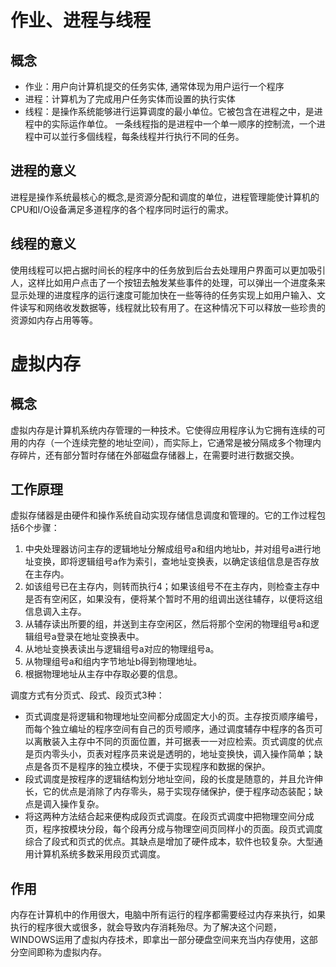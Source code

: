 # 作业、进程与线程

## 概念

- 作业：用户向计算机提交的任务实体, 通常体现为用户运行一个程序
- 进程：计算机为了完成用户任务实体而设置的执行实体
- 线程：是操作系统能够进行运算调度的最小单位。它被包含在进程之中，是进程中的实际运作单位。 一条线程指的是进程中一个单一顺序的控制流，一个进程中可以並行多個线程，每条线程并行执行不同的任务。

## 进程的意义

进程是操作系统最核心的概念,是资源分配和调度的单位，进程管理能使计算机的CPU和I/O设备满足多道程序的各个程序同时运行的需求。

## 线程的意义

使用线程可以把占据时间长的程序中的任务放到后台去处理用户界面可以更加吸引人，这样比如用户点击了一个按钮去触发某些事件的处理，可以弹出一个进度条来显示处理的进度程序的运行速度可能加快在一些等待的任务实现上如用户输入、文件读写和网络收发数据等，线程就比较有用了。在这种情况下可以释放一些珍贵的资源如内存占用等等。

# 虚拟内存

## 概念

虚拟内存是计算机系统内存管理的一种技术。它使得应用程序认为它拥有连续的可用的内存（一个连续完整的地址空间），而实际上，它通常是被分隔成多个物理内存碎片，还有部分暂时存储在外部磁盘存储器上，在需要时进行数据交换。

## 工作原理

虚拟存储器是由硬件和操作系统自动实现存储信息调度和管理的。它的工作过程包括6个步骤：

1. 中央处理器访问主存的逻辑地址分解成组号a和组内地址b，并对组号a进行地址变换，即将逻辑组号a作为索引，查地址变换表，以确定该组信息是否存放在主存内。
2. 如该组号已在主存内，则转而执行4；如果该组号不在主存内，则检查主存中是否有空闲区，如果没有，便将某个暂时不用的组调出送往辅存，以便将这组信息调入主存。
3. 从辅存读出所要的组，并送到主存空闲区，然后将那个空闲的物理组号a和逻辑组号a登录在地址变换表中。
4. 从地址变换表读出与逻辑组号a对应的物理组号a。
5. 从物理组号a和组内字节地址b得到物理地址。
6. 根据物理地址从主存中存取必要的信息。

调度方式有分页式、段式、段页式3种：

- 页式调度是将逻辑和物理地址空间都分成固定大小的页。主存按页顺序编号，而每个独立编址的程序空间有自己的页号顺序，通过调度辅存中程序的各页可以离散装入主存中不同的页面位置，并可据表一一对应检索。页式调度的优点是页内零头小，页表对程序员来说是透明的，地址变换快，调入操作简单；缺点是各页不是程序的独立模块，不便于实现程序和数据的保护。
- 段式调度是按程序的逻辑结构划分地址空间，段的长度是随意的，并且允许伸长，它的优点是消除了内存零头，易于实现存储保护，便于程序动态装配；缺点是调入操作复杂。
- 将这两种方法结合起来便构成段页式调度。在段页式调度中把物理空间分成页，程序按模块分段，每个段再分成与物理空间页同样小的页面。段页式调度综合了段式和页式的优点。其缺点是增加了硬件成本，软件也较复杂。大型通用计算机系统多数采用段页式调度。

## 作用

内存在计算机中的作用很大，电脑中所有运行的程序都需要经过内存来执行，如果执行的程序很大或很多，就会导致内存消耗殆尽。为了解决这个问题，WINDOWS运用了虚拟内存技术，即拿出一部分硬盘空间来充当内存使用，这部分空间即称为虚拟内存。


